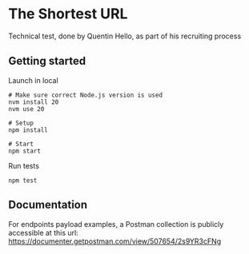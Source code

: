 # The Shortest URL

Technical test, done by Quentin Hello, as part of his recruiting process

## Getting started

Launch in local

```
# Make sure correct Node.js version is used
nvm install 20
nvm use 20

# Setup
npm install

# Start
npm start
```

Run tests

```
npm test
```

## Documentation

For endpoints payload examples, a Postman collection is publicly accessible at this url: https://documenter.getpostman.com/view/507654/2s9YR3cFNg